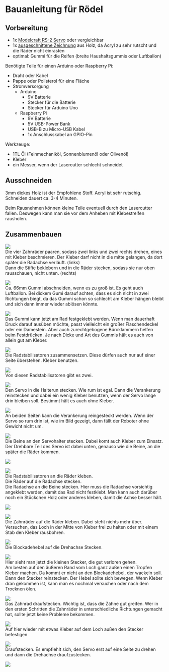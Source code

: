Bauanleitung für Rödel
======================

Vorbereitung
------------

- 1x [Modelcraft RS-2 Servo](../../equipment/motoren/Modelcraft_RS-2.md) oder vergleichbar
- 1x [ausgeschnittene Zeichnung](../roedel.svg) aus Holz, da Acryl zu sehr rutscht und die Räder nicht einrasten
- optimal: Gummi für die Reifen (breite Haushaltsgummis oder Luftballon)

Benötigte Teile für einen Arduino oder Raspberry Pi:

- Draht oder Kabel
- Pappe oder Polisterol für eine Fläche
- Stromversorgung
 	- Arduino
		- 9V Batterie
		- Stecker für die Batterie
		- Stecker für Arduino Uno
	- Raspberry Pi
		- 9V Batterie
		- 5V USB-Power Bank
		- USB-B zu Micro-USB Kabel
		- 1x Anschlusskabel an GPIO-Pin

Werkzeuge:

- 1TL Öl (Feinmechaniköl, Sonnenblumenöl oder Olivenöl)
- Kleber
- ein Messer, wenn der Lasercutter schlecht schneidet

Ausschneiden
------------

3mm dickes Holz ist der Empfohlene Stoff. Acryl ist sehr rutschig. Schneiden dauert ca. 3-4 Minuten.

Beim Rausnehmen können kleine Teile eventuell durch den Lasercutter fallen. Deswegen kann man sie vor dem Anheben mit Klebestreifen rausholen.

Zusammenbauen
-------------

![](bilder/01.jpg)  
Die vier Zahnräder paaren, sodass zwei links und zwei rechts drehen, eines mit Kleber beschmieren. Der Kleber darf nicht in die mitte gelangen, da dort später die Radachse verläuft. (links)  
Dann die Stifte beklebern und in die Räder stecken, sodass sie nur oben rausschauen, nicht unten. (rechts)




![](bilder/02.jpg)  
Ca. 66mm Gummi abschneiden, wenn es zu groß ist. Es geht auch Luftballon. Bei dickem Gumi darauf achten, dass es sich nicht in zwei Richtungen biegt, da das Gummi schon so schlecht am Kleber hängen bleibt und sich dann immer wieder ablösen könnte.



![](bilder/04.jpg)  
Das Gummi kann jetzt am Rad festgeklebt werden. Wenn man dauerhaft Druck darauf ausüben möchte, passt vielleicht ein großer Flaschendeckel oder ein Damestein. Aber auch zurechtgebogene Büroklammern helfen beim Festdrücken. Je nach Dicke und Art des Gummis hält es auch von allein gut am Kleber.



![](bilder/06.jpg)  
Die Radstabilisatoren zusammensetzen. Diese dürfen auch nur auf einer Seite überstehen. Kleber benutzen.



![](bilder/07.jpg)  
Von diesen Radstabilisatoren gibt es zwei.



![](bilder/10.jpg)  
Den Servo in die Halterun stecken. Wie rum ist egal. Dann die Verankerung reinstecken und dabei ein wenig Kleber benutzen, wenn der Servo lange drin bleiben soll. Bestimmt hält es auch ohne Kleber.



![](bilder/09.jpg)  
An beiden Seiten kann die Verankerung reingesteckt werden. Wenn der Servo so rum drin ist, wie im Bild gezeigt, dann fällt der Roboter ohne Gewicht nicht um.




![](bilder/11.jpg)  
Die Beine an den Servohalter stecken. Dabei komt auch Kleber zum Einsatz. Der Drehbare Teil des Servo ist dabei unten, genauso wie die Beine, an die später die Räder kommen.




![](bilder/12.jpg)  





![](bilder/13.jpg)  
Die Radstabilisatoren an die Räder kleben.  
Die Räder auf die Radachse stecken.   
Die Radachse an die Beine stecken. Hier muss die Radachse vorsichtig angeklebt werden, damit das Rad nicht festklebt. Man kann auch darüber noch ein Stückchen Holz oder anderes kleben, damit die Achse besser hält.



![](bilder/14.jpg)  



![](bilder/15.jpg)  
Die Zahnräder auf die Räder kleben. Dabei steht nichts mehr über. Versuchen, das Loch in der Mitte von Kleber frei zu halten oder mit einem Stab den Kleber rausbohren.




![](bilder/16.jpg)  
Die Blockadehebel auf die Drehachse Stecken. 



![](bilder/17.jpg)  
Hier sieht man jetzt die kleinen Stecker, die gut verloren gehen.  
Am besten auf den äußeren Rand vom Loch ganz außen einen Tropfen Kleber machen. Da kommt er nicht an den Blockadehebel, der wackeln soll. Dann den Stecker reinstecken. Der Hebel sollte sich bewegen. Wenn Kleber dran gekommen ist, kann man es nochmal versuchen oder nach dem Trocknen ölen.



![](bilder/19.jpg)  
Das Zahnrad draufstecken. Wichtig ist, dass die Zähne gut greifen. Wer in den ersten Schritten die Zahnräder in unterschiedliche Richtungen gemacht hat, sollte jetzt keine Probleme bekommen.



![](bilder/18.jpg)  
Auf hier wieder mit etwas Kleber auf dem Loch außen den Stecker befestigen.



![](bilder/21.jpg)  
Draufstecken. Es empfiehlt sich, den Servo erst auf eine Seite zu drehen und dann die Drehachse draufzustecken. 





![](bilder/22.jpg)  
